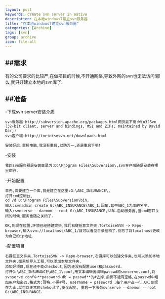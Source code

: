 ```yaml
---
layout: post
keywords: create svn server in native
description: 在本地windows7建立svn服务器
title: "在本地windows7建立svn服务器"
categories: [Archive]
tags: [svn]
group: archive
icon: file-alt
---
```


##**需求**
----

有的公司要求的比较严,在做项目的时候,不开通网络,导致外网的svn也无法访问!那么,就只好建立本地的svn库了.

##**准备**
----

-下载svn server安装介质

	svn服务器:http://subversion.apache.org/packages.html网页最下面:Win32Svn (32-bit client, server and bindings, MSI and ZIPs; maintained by David Darj)
	svn客户端:http://tortoisesvn.net/downloads.html
	
	安装好后,重启电脑,我没有重启,以防万一,还是重启下吧!
	
-安装

	我的svn服务器是安装目录为:D:\Program Files\Subversion\,svn客户端随便安装在哪里都行.
	
-开始配置

	首先,需要建立一个库,我是建立在这里:G:\ABC_INSURANCE\,
	打开cmd控制台,
	cd /d D:\Program Files\Subversion\bin,
	输入:svnadmin create G:\ABC_INSURANCE\ABC_1,回车.其中ABC_1为库的名字.
	输入:svnserve --daemon --root G:\ABC_INSURANCE,回车.启动服务器,当cmd窗口关闭的时候,服务也随之关闭了.
	
	OK,到现在位置,环境已经搭建完毕,我们右键任意文件夹,TortoiseSVN -> Repo-browser,输入svn://localhost/ABC_1/就可以看见目录结构了.别忘了将localhost更改为自己的ip地址.
	
-配置项目

	右键任意文件夹,TortoiseSVN -> Repo-browser,右键库可以创建文件夹,也可以添加本地文件夹,如果想导入工程,可以添加本地文件夹.
	添加好项目,现在还不能checkout,因为还没有配置user和password.
	打开G:\ABC_INSURANCE\ABC_1\conf,用文本编辑器编辑passwd和svnserve.conf,将svnserve.conf中**password-db = passwd**的#去掉,前面不能有空格,在passwd中增加用户和密码,格式为:顶格,不需#号, username = password ,每个用户占一行.OK,到现在为止,就可以正常的chekout了,安全起见, 重启一下服务svnserve --daemon --root G:\ABC_INSURANCE.
	
	
	